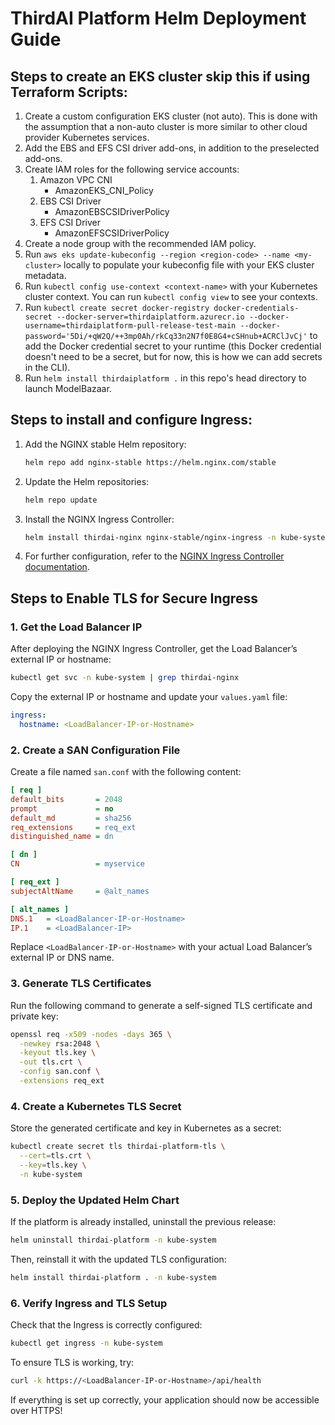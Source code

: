# ThirdAI Platform Helm Deployment Guide

## Steps to create an EKS cluster skip this if using Terraform Scripts:
1. Create a custom configuration EKS cluster (not auto). This is done with the assumption that a non-auto cluster is more similar to other cloud provider Kubernetes services.
2. Add the EBS and EFS CSI driver add-ons, in addition to the preselected add-ons.
3. Create IAM roles for the following service accounts:
    1. Amazon VPC CNI
        - AmazonEKS_CNI_Policy
    2. EBS CSI Driver
        - AmazonEBSCSIDriverPolicy
    3. EFS CSI Driver
        - AmazonEFSCSIDriverPolicy
4. Create a node group with the recommended IAM policy.
5. Run `aws eks update-kubeconfig --region <region-code> --name <my-cluster>` locally to populate your kubeconfig file with your EKS cluster metadata.
6. Run `kubectl config use-context <context-name>` with your Kubernetes cluster context. You can run `kubectl config view` to see your contexts.
7. Run `kubectl create secret docker-registry docker-credentials-secret --docker-server=thirdaiplatform.azurecr.io --docker-username=thirdaiplatform-pull-release-test-main --docker-password='5Di/+qW2Q/++3mp0Ah/rkCq33n2N7f0E8G4+cSHnub+ACRClJvCj'` to add the Docker credential secret to your runtime (this Docker credential doesn't need to be a secret, but for now, this is how we can add secrets in the CLI).
8. Run `helm install thirdaiplatform .` in this repo's head directory to launch ModelBazaar.

## Steps to install and configure Ingress:
1. Add the NGINX stable Helm repository:
   ```sh
   helm repo add nginx-stable https://helm.nginx.com/stable
   ```
2. Update the Helm repositories:
   ```sh
   helm repo update
   ```
3. Install the NGINX Ingress Controller:
   ```sh
   helm install thirdai-nginx nginx-stable/nginx-ingress -n kube-system
   ```
4. For further configuration, refer to the [NGINX Ingress Controller documentation](https://docs.nginx.com/nginx-ingress-controller/installation/installing-nic/installation-with-helm/).


## Steps to Enable TLS for Secure Ingress

### 1. Get the Load Balancer IP
After deploying the NGINX Ingress Controller, get the Load Balancer’s external IP or hostname:
```sh
kubectl get svc -n kube-system | grep thirdai-nginx
```
Copy the external IP or hostname and update your `values.yaml` file:
```yaml
ingress:
  hostname: <LoadBalancer-IP-or-Hostname>
```

### 2. Create a SAN Configuration File
Create a file named `san.conf` with the following content:
```ini
[ req ]
default_bits       = 2048
prompt             = no
default_md         = sha256
req_extensions     = req_ext
distinguished_name = dn

[ dn ]
CN                 = myservice

[ req_ext ]
subjectAltName     = @alt_names

[ alt_names ]
DNS.1   = <LoadBalancer-IP-or-Hostname>
IP.1    = <LoadBalancer-IP>
```
Replace `<LoadBalancer-IP-or-Hostname>` with your actual Load Balancer’s external IP or DNS name.

### 3. Generate TLS Certificates
Run the following command to generate a self-signed TLS certificate and private key:
```sh
openssl req -x509 -nodes -days 365 \
  -newkey rsa:2048 \
  -keyout tls.key \
  -out tls.crt \
  -config san.conf \
  -extensions req_ext
```

### 4. Create a Kubernetes TLS Secret
Store the generated certificate and key in Kubernetes as a secret:
```sh
kubectl create secret tls thirdai-platform-tls \
  --cert=tls.crt \
  --key=tls.key \
  -n kube-system
```

### 5. Deploy the Updated Helm Chart
If the platform is already installed, uninstall the previous release:
```sh
helm uninstall thirdai-platform -n kube-system
```
Then, reinstall it with the updated TLS configuration:
```sh
helm install thirdai-platform . -n kube-system
```

### 6. Verify Ingress and TLS Setup
Check that the Ingress is correctly configured:
```sh
kubectl get ingress -n kube-system
```
To ensure TLS is working, try:
```sh
curl -k https://<LoadBalancer-IP-or-Hostname>/api/health
```
If everything is set up correctly, your application should now be accessible over HTTPS!

